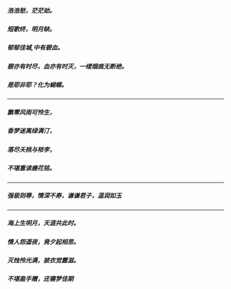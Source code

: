 ##### 浩浩愁，茫茫劫。
##### 短歌终，明月缺。
##### 郁郁佳城,中有碧血。
##### 碧亦有时尽，血亦有时灭，一缕烟痕无断绝。
##### 是耶非耶？化为蝴蝶。

-------------

##### 飘零风雨可怜生，
##### 香梦迷离绿满汀，
##### 落尽夭桃与秾李，
##### 不堪重读瘗花铭。

-------------

##### 强极则辱，情深不寿，谦谦君子，温润如玉

-------------

##### 海上生明月，天涯共此时。

##### 情人怨遥夜，竟夕起相思。

##### 灭烛怜光满，披衣觉露滋。

##### 不堪盈手赠，还寝梦佳期
